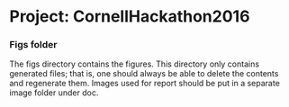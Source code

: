 # Project: CornellHackathon2016

### Figs folder

The figs directory contains the figures. This directory only contains generated files; that is, one should always be able to delete the contents and regenerate them. Images used for report should be put in a separate image folder under doc. 
